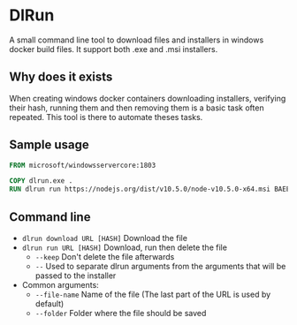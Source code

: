 # DlRun

A small command line tool to download files and installers in windows docker build files.
It support both .exe and .msi installers.

## Why does it exists

When creating windows docker containers downloading installers, verifying their hash, running them and then removing
them is a basic task often repeated. This tool is there to automate theses tasks.

## Sample usage

```dockerfile
FROM microsoft/windowsservercore:1803

COPY dlrun.exe .
RUN dlrun run https://nodejs.org/dist/v10.5.0/node-v10.5.0-x64.msi BAEE3A34ECBE9040C6DA8F01EB61BDE563A0458A94401A80DD87229FC938ADD4
```

## Command line

* `dlrun download URL [HASH]` Download the file
* `dlrun run URL [HASH]` Download, run then delete the file
  * `--keep` Don't delete the file afterwards
  * `--` Used to separate dlrun arguments from the arguments that will be passed to the installer
* Common arguments:
  * `--file-name` Name of the file (The last part of the URL is used by default)
  * `--folder` Folder where the file should be saved
